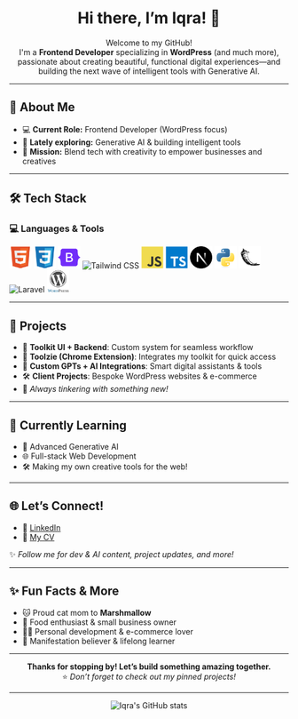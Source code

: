 <h1 align="center">Hi there, I’m Iqra! 👋</h1>

<p align="center">
  Welcome to my GitHub!  
  <br>
  I'm a <strong>Frontend Developer</strong> specializing in <strong>WordPress</strong> (and much more), passionate about creating beautiful, functional digital experiences—and building the next wave of intelligent tools with Generative AI.
</p>

---

## 🚀 About Me

- 💻 **Current Role:** Frontend Developer (WordPress focus)  
- 🤖 **Lately exploring:** Generative AI & building intelligent tools  
- 🎨 **Mission:** Blend tech with creativity to empower businesses and creatives

---

## 🛠️ Tech Stack

### 💻 Languages & Tools

<p align="left">
  <!-- Frontend -->
  <img src="https://raw.githubusercontent.com/devicons/devicon/master/icons/html5/html5-original.svg" alt="HTML5" width="40" height="40"/>
  <img src="https://raw.githubusercontent.com/devicons/devicon/master/icons/css3/css3-original.svg" alt="CSS3" width="40" height="40"/>
  <img src="https://raw.githubusercontent.com/devicons/devicon/master/icons/bootstrap/bootstrap-plain.svg" alt="Bootstrap" width="40" height="40"/>
  <img src="https://www.vectorlogo.zone/logos/tailwindcss/tailwindcss-icon.svg" alt="Tailwind CSS" width="40" height="40"/>
  <img src="https://raw.githubusercontent.com/devicons/devicon/master/icons/javascript/javascript-original.svg" alt="JavaScript" width="40" height="40"/>
  <img src="https://raw.githubusercontent.com/devicons/devicon/master/icons/typescript/typescript-original.svg" alt="TypeScript" width="40" height="40"/>
  <img src="https://raw.githubusercontent.com/devicons/devicon/master/icons/nextjs/nextjs-original.svg" alt="Next.js" width="40" height="40"/>
  <!-- Backend -->
  <img src="https://raw.githubusercontent.com/devicons/devicon/master/icons/python/python-original.svg" alt="Python" width="40" height="40"/>
  <img src="https://raw.githubusercontent.com/devicons/devicon/master/icons/flask/flask-original.svg" alt="Flask" width="40" height="40"/>
  <img src="https://www.vectorlogo.zone/logos/laravel/laravel-icon.svg" alt="Laravel" width="40" height="40"/>
  <!-- CMS -->
  <img src="https://raw.githubusercontent.com/devicons/devicon/master/icons/wordpress/wordpress-original.svg" alt="WordPress" width="40" height="40"/>

---

## 🌟 Projects

- 🚀 **Toolkit UI + Backend**: Custom system for seamless workflow  
- 🧩 **Toolzie (Chrome Extension)**: Integrates my toolkit for quick access  
- 🤖 **Custom GPTs + AI Integrations**: Smart digital assistants & tools  
- 🛠 **Client Projects**: Bespoke WordPress websites & e-commerce  
- 🧪 _Always tinkering with something new!_

---

## 🌱 Currently Learning

- 🧠 Advanced Generative AI  
- 🌐 Full-stack Web Development  
- 🛠 Making my own creative tools for the web!

---

## 🌐 Let’s Connect!

- 💼 [LinkedIn](https://www.linkedin.com/in/iqra-saleem25/)  
- 📄 [My CV](https://flowcv.com/resume/rf3o2l0rm0s0)

✨ *Follow me for dev & AI content, project updates, and more!*

---

## ✨ Fun Facts & More

- 🐱 Proud cat mom to **Marshmallow**  
- 🍲 Food enthusiast & small business owner  
- 👩‍💻 Personal development & e-commerce lover  
- 🌟 Manifestation believer & lifelong learner

---

<p align="center">
  <b>Thanks for stopping by! Let’s build something amazing together.</b>  
  <br>
  ⭐️ <i>Don’t forget to check out my pinned projects!</i>
</p>

---

<p align="center">
  <img src="https://github-readme-stats.vercel.app/api?username=iqraasaleem&show_icons=true&theme=tokyonight" alt="Iqra's GitHub stats" />
</p>
